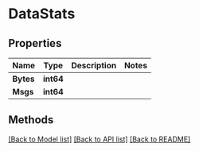 # DataStats

## Properties

Name | Type | Description | Notes
------------ | ------------- | ------------- | -------------
**Bytes** | **int64** |  | 
**Msgs** | **int64** |  | 

## Methods


[[Back to Model list]](../README.md#documentation-for-models) [[Back to API list]](../README.md#documentation-for-api-endpoints) [[Back to README]](../README.md)


